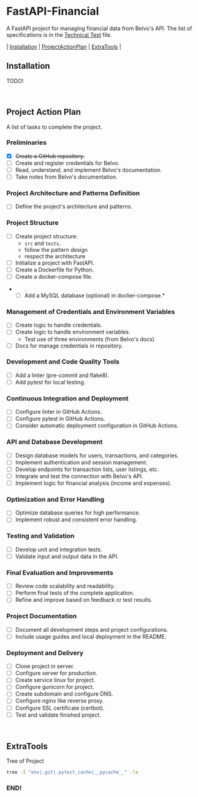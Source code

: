 # FastAPI-Financial

A FastAPI project for managing financial data from Belvo's API. 
The list of specifications is in the [Technical Test](.github/fordevs/TechnicalTest.md) file.

| [Installation](#installation)
| [ProjectActionPlan](#project-action-plan)
| [ExtraTools](#extratools) |

## Installation
TODO!

<br>

## Project Action Plan

A list of tasks to complete the project.

### Preliminaries
- [X] ~~Create a GitHub repository.~~
- [ ] Create and register credentials for Belvo.
- [ ] Read, understand, and implement Belvo's documentation.
- [ ] Take notes from Belvo's documentation.

### Project Architecture and Patterns Definition
- [ ] Define the project's architecture and patterns.

### Project Structure
- [ ] Create project structure: 
    + `src` and `tests`.
    + follow the pattern design
    + respect the architecture
- [ ] Initialize a project with FastAPI.
- [ ] Create a Dockerfile for Python.
- [ ] Create a docker-compose file.
- *[ ] Add a MySQL database (optional) in docker-compose.*

### Management of Credentials and Environment Variables
- [ ] Create logic to handle credentials.
- [ ] Create logic to handle environment variables.
    + Test use of three environments (from Belvo's docs)
- [ ] Docs for manage credentials in repository.

### Development and Code Quality Tools
- [ ] Add a linter (pre-commit and flake8).
- [ ] Add pytest for local testing.

### Continuous Integration and Deployment
- [ ] Configure linter in GitHub Actions.
- [ ] Configure pytest in GitHub Actions.
- [ ] Consider automatic deployment configuration in GitHub Actions.

### API and Database Development
- [ ] Design database models for users, transactions, and categories.
- [ ] Implement authentication and session management.
- [ ] Develop endpoints for transaction lists, user listings, etc.
- [ ] Integrate and test the connection with Belvo's API.
- [ ] Implement logic for financial analysis (income and expenses).

### Optimization and Error Handling
- [ ] Optimize database queries for high performance.
- [ ] Implement robust and consistent error handling.

### Testing and Validation
- [ ] Develop unit and integration tests.
- [ ] Validate input and output data in the API.

### Final Evaluation and Improvements
- [ ] Review code scalability and readability.
- [ ] Perform final tests of the complete application.
- [ ] Refine and improve based on feedback or test results.

### Project Documentation
- [ ] Document all development steps and project configurations.
- [ ] Include usage guides and local deployment in the README.

### Deployment and Delivery
- [ ] Clone project in server.
- [ ] Configure server for production.
- [ ] Create service linux for project.
- [ ] Configure gunicorn for project.
- [ ] Create subdomain and configure DNS.
- [ ] Configure nginx like reverse proxy.
- [ ] Configure SSL certificate (certbot).
- [ ] Test and validate finished project.

<br>

## ExtraTools
Tree of Project
```bash
tree -I "env|.git|.pytest_cache|__pycache__" -la
```

### END!
